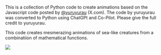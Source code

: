 This is a collection of Python code to create animations based on the Javascript
code posted by [@yuruyurau](https://x.com/yuruyurau) (X.com). The code by yuruyurau
was converted to Python using ChatGPt and Co-Pilot. Please give the full credit to 
yuruyurau. 

This code  creates mesmerazing animations of  sea-like creatures from a  combinatiion of 
mathematical functions.

![](https://github.com/SmaniaD/Marine-Life-yuruyurau/blob/main/yuruyurau3.gif)
